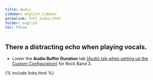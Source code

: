 ```yaml
---
title: Audio
sidebar: english_sidebar
permalink: trbl_audio.html
folder: english
toc: false
---
```


## There a distracting echo when playing vocals.
* Lower the **Audio Buffer Duration** tab [[Audio tab when setting up the Custom Configuration]](https://rb3pc.milohax.org/english/customconfiguration/#audio) for Rock Band 3.

{% include links.html %}